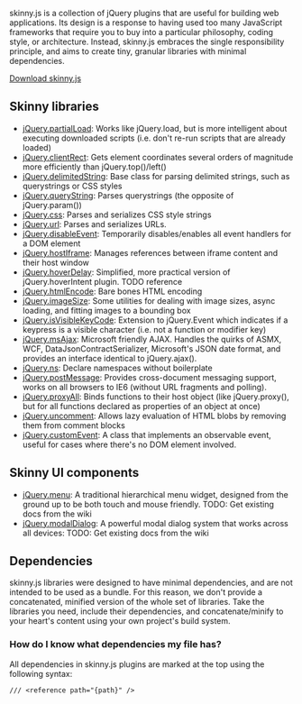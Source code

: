 skinny.js is a collection of jQuery plugins that are useful for building web applications. Its design is a response to having used too many JavaScript frameworks that require you to buy into a particular philosophy, coding style, or architecture. Instead, skinny.js embraces the single responsibility principle, and aims to create tiny, granular libraries with minimal dependencies.

[Download skinny.js](http://labaneilers.github.io/SkinnyJS/download-builder.html)

Skinny libraries
------------------

* [jQuery.partialLoad](http://labaneilers.github.io/SkinnyJS/js/jquery.partialLoad.html): Works like jQuery.load, but is more intelligent about executing downloaded scripts (i.e. don't re-run scripts that are already loaded)
* [jQuery.clientRect](http://labaneilers.github.io/SkinnyJS/js/jquery.clientRect.html): Gets element coordinates several orders of magnitude more efficiently than jQuery.top()/left()
* [jQuery.delimitedString](http://labaneilers.github.io/SkinnyJS/js/jquery.delimitedString.html): Base class for parsing delimited strings, such as querystrings or CSS styles
* [jQuery.queryString](http://labaneilers.github.io/SkinnyJS/js/jquery.queryString.html): Parses querystrings (the opposite of jQuery.param())
* [jQuery.css](http://labaneilers.github.io/SkinnyJS/js/jquery.css.html): Parses and serializes CSS style strings
* [jQuery.url](http://labaneilers.github.io/SkinnyJS/js/jquery.url.html): Parses and serializes URLs.
* [jQuery.disableEvent](http://labaneilers.github.io/SkinnyJS/js/jquery.disableEvent.html): Temporarily disables/enables all event handlers for a DOM element
* [jQuery.hostIframe](http://labaneilers.github.io/SkinnyJS/js/jquery.hostIframe.html): Manages references between iframe content and their host window
* [jQuery.hoverDelay](http://labaneilers.github.io/SkinnyJS/js/jquery.hoverDelay.html): Simplified, more practical version of jQuery.hoverIntent plugin. TODO reference
* [jQuery.htmlEncode](http://labaneilers.github.io/SkinnyJS/js/jquery.htmlEncode.html): Bare bones HTML encoding
* [jQuery.imageSize](http://labaneilers.github.io/SkinnyJS/js/jquery.imageSize.html): Some utilities for dealing with image sizes, async loading, and fitting images to a bounding box
* [jQuery.isVisibleKeyCode](http://labaneilers.github.io/SkinnyJS/js/jquery.isVisibleKeyCode.html): Extension to jQuery.Event which indicates if a keypress is a visible character (i.e. not a function or modifier key)
* [jQuery.msAjax](http://labaneilers.github.io/SkinnyJS/js/jquery.msAjax.html): Microsoft friendly AJAX. Handles the quirks of ASMX, WCF, DataJsonContractSerializer, Microsoft's JSON date format, and provides an interface identical to jQuery.ajax().
* [jQuery.ns](http://labaneilers.github.io/SkinnyJS/js/jquery.ns.html): Declare namespaces without boilerplate
* [jQuery.postMessage](http://labaneilers.github.io/SkinnyJS/js/jquery.postMessage.html): Provides cross-document messaging support, works on all browsers to IE6 (without URL fragments and polling).
* [jQuery.proxyAll](http://labaneilers.github.io/SkinnyJS/js/jquery.proxyAll.html): Binds functions to their host object (like jQuery.proxy(), but for all functions declared as properties of an object at once)
* [jQuery.uncomment](http://labaneilers.github.io/SkinnyJS/js/jquery.uncomment.html): Allows lazy evaluation of HTML blobs by removing them from comment blocks
* [jQuery.customEvent](http://labaneilers.github.io/SkinnyJS/js/jquery.customEvent.html): A class that implements an observable event, useful for cases where there's no DOM element involved.
<!-- * [jQuery.cookie](http://labaneilers.github.io/SkinnyJS/js/jquery.cookie.html): TODO -->

Skinny UI components
------------------

* [jQuery.menu](http://labaneilers.github.io/SkinnyJS/js/jquery.menu.html): A traditional hierarchical menu widget, designed from the ground up to be both touch and mouse friendly. TODO: Get existing docs from the wiki
* [jQuery.modalDialog](http://labaneilers.github.io/SkinnyJS/modal-dialogs.html): A powerful modal dialog system that works across all devices: TODO: Get existing docs from the wiki

Dependencies
------------------

skinny.js libraries were designed to have minimal dependencies, and are not intended to be used as a bundle. For this reason, we don't provide a concatenated, minified version of the whole set of libraries. Take the libraries you need, include their dependencies, and concatenate/minify to your
heart's content using your own project's build system. 

### How do I know what dependencies my file has?
All dependencies in skinny.js plugins are marked at the top using the following syntax:

    /// <reference path="{path}" />